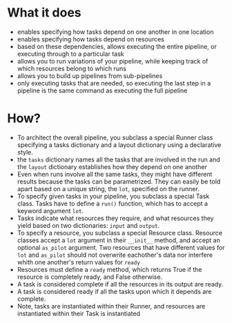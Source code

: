 # What it does #

 - enables specifying how tasks depend on one another in one location
 - enables specifying how tasks depend on resources
 - based on these dependencies, allows executing the entire pipeline, or 
	executing through to a particular task
 - allows you to run variations of your pipeline, while keeping track of 
	which resources belong to which runs
 - allows you to build up pipelines from sub-pipelines
 - only executing tasks that are needed, so executing the last step in
	a pipeline is the same command as executing the full pipeline

# How? #

 - To architect the overall pipeline, you subclass a special Runner class 
	specifying a tasks dictionary and a layout dictionary using a declarative 
	style.
 - the `tasks` dictionary names all the tasks that are involved in the run
	and the `layout` dictionary establishes how they depend on one another
 - Even when runs involve all the same tasks, they might have different results
	because the tasks can be parametrized.  They can easily be told apart
	based on a unique string, the `lot`, specified on the runner.
 - To specify given tasks in your pipeline, you subclass a special Task
	class.  Tasks have to define a `run()` function, which has to accept
	a keyword argument `lot`.
 - Tasks indicate what resources they require, and what resources they yield
	based on two dictionaries: `input` and `output`. 
 - To specify a resource, you subclass a special Resource class.  Resource
	classes accept a `lot` argument in their `__init__` method, and accept 
	an optional `as_pilot` argument.  Two resources that have different
	values for `lot` and `as_pilot` should not overwrite eachother's data 
	nor interfere whith one another's return values for `ready` 
 - Resources must define a `ready` method, which returns True if the resource
	is completely ready, and False otherwise.
 - A task is considered complete if all the resources in its output are ready.
 - A task is considered ready if all the tasks upon which it depends are
	complete.
 - Note, tasks are instantiated within their Runner, and resources
	are instantiated within their Task is instantiated
